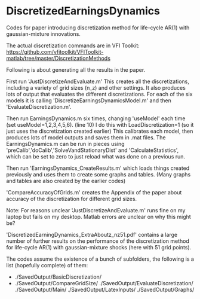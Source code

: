 # DiscretizedEarningsDynamics
Codes for paper introducing discretization method for life-cycle AR(1) with gaussian-mixture innovations.

The actual discretization commands are in VFI Toolkit: https://github.com/vfitoolkit/VFIToolkit-matlab/tree/master/DiscretizationMethods

Following is about generating all the results in the paper.

First run 'JustDiscretizeAndEvaluate.m'
This creates all the discretizations, including a variety of grid sizes (n_z) and other settings.
It also produces lots of output that evaluates the different discretizations.
For each of the six models it is calling 'DiscretizeEarningsDynamicsModel.m' and then 'EvaluateDiscretization.m'.

Then run EarningsDynamics.m six times, changing 'useModel' each time (set useModel=1,2,3,4,5,6). (line 10)
I do this with LoadDiscretization=1 (so it just uses the discretization created earlier)
This calibrates each model, then produces lots of model outputs and saves them in .mat files.
The EarningsDynamics.m can be run in pieces using 'preCalib','doCalib','SolveVandStationaryDist' and 'CalculateStatistics', which can be set to zero to just reload what was done on a previous run.

Then run 'EarningsDynamics_CreateResults.m' which loads things created previously and uses them to create some graphs and tables.
(Many graphs and tables are also created by the earlier codes)

'CompareAccuracyOfGrids.m' creates the Appendix of the paper about accuracy of the discretization for different grid sizes.

Note: For reasons unclear 'JustDiscretizeAndEvaluate.m' runs fine on my laptop but fails on my desktop. Matlab errors are unclear on why this might be?

'DiscretizedEarningDynamics_ExtraAboutz_nz51.pdf' contains a large number of further results on the performance of the discretization method for life-cycle AR(1) with gaussian-mixture shocks (here with 51 grid points).

The codes assume the existence of a bunch of subfolders, the following is a list (hopefully complete) of them:
- ./SavedOutput/BasicDiscretization/
- ./SavedOutput/CompareGridSize/
./SavedOutput/EvaluateDiscretization/
./SavedOutput/Main/
./SavedOutput/LatexInputs/
./SavedOutput/Graphs/

